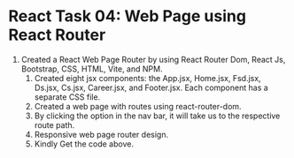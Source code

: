 # React Task 04: Web Page using React Router
1. Created a React Web Page Router by using React Router Dom, React Js, Bootstrap, CSS, HTML, Vite, and NPM.
   1. Created eight jsx components: the App.jsx, Home.jsx, Fsd.jsx, Ds.jsx, Cs.jsx, Career.jsx, and Footer.jsx. Each component has a separate CSS file.
   2. Created a web page with routes using react-router-dom.
   3. By clicking the option in the nav bar, it will take us to the respective route path.
   4. Responsive web page router design.
   5. Kindly Get the code above.
